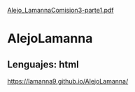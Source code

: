 [Alejo_LamannaComision3-parte1.pdf](https://github.com/Lamanna9/AlejoLamanna/files/6875054/Alejo_LamannaComision3-parte1.pdf)
# AlejoLamanna
## Lenguajes: html
https://lamanna9.github.io/AlejoLamanna/
